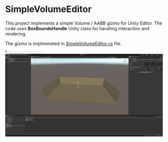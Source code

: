 # SimpleVolumeEditor

This project implements a simple Volume / AABB gizmo for Unity Editor. The code uses **BoxBoundsHandle** Unity class for handling interaction and rendering.

The gizmo is implmeneted in [SimpleVolumeEditor.cs](https://github.com/INedelcu/SimpleVolumeEditor/blob/main/Assets/SimpleVolume/SimpleVolumeEditor.cs) file.

<img src="Images/GizmoEditor.png" width="1280">
